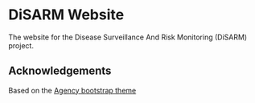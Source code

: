 # DiSARM Website

The website for the Disease Surveillance And Risk Monitoring (DiSARM) project.


## Acknowledgements

Based on the [Agency bootstrap theme ](http://startbootstrap.com/templates/agency/)

